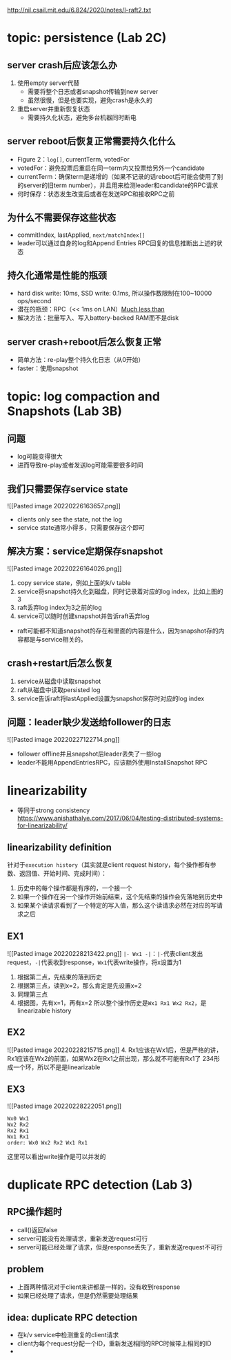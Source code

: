 http://nil.csail.mit.edu/6.824/2020/notes/l-raft2.txt
# topic: persistence (Lab 2C)
## server crash后应该怎么办
1. 使用empty server代替
	- 需要将整个日志或者snapshot传输到new server
	- 虽然很慢，但是也要实现，避免crash是永久的
2. 重启server并重新恢复状态 
	- 需要持久化状态，避免多台机器同时断电
## server reboot后恢复正常需要持久化什么
- Figure 2：`log[]`, currentTerm, votedFor
- votedFor：避免投票后重启在同一term内又投票给另外一个candidate
- currentTerm：确保term是递增的（如果不记录的话reboot后可能会使用了别的server的旧term number），并且用来检测leader和candidate的RPC请求
- 何时保存：状态发生改变后或者在发送RPC和接收RPC之前
## 为什么不需要保存这些状态
- commitIndex, lastApplied, `next/matchIndex[]`
- leader可以通过自身的log和Append Entries RPC回复的信息推断出上述的状态
## 持久化通常是性能的瓶颈
- hard disk write: 10ms, SSD write: 0.1ms, 所以操作数限制在100~10000 ops/second
- 潜在的瓶颈：RPC（<< 1ms on LAN）[Much less than](https://math.stackexchange.com/questions/1516976/much-less-than-what-does-that-mean)
- 解决方法：批量写入、写入battery-backed RAM而不是disk
## server crash+reboot后怎么恢复正常
- 简单方法：re-play整个持久化日志（从0开始）
- faster：使用snapshot
# topic: log compaction and Snapshots (Lab 3B)
## 问题
- log可能变得很大
- 进而导致re-play或者发送log可能需要很多时间
## 我们只需要保存service state
![[Pasted image 20220226163657.png]]
- clients only see the state, not the log
- service state通常小得多，只需要保存这个即可
## 解决方案：service定期保存snapshot
![[Pasted image 20220226164026.png]]
1. copy service state，例如上面的k/v table
2. service将snapshot持久化到磁盘，同时记录着对应的log index，比如上图的3
3. raft丢弃log index为3之前的log
4. service可以随时创建snapshot并告诉raft丢弃log
- raft可能都不知道snapshot的存在和里面的内容是什么，因为snapshot存的内容都是与service相关的。
## crash+restart后怎么恢复
1. service从磁盘中读取snapshot
2. raft从磁盘中读取persisted log
3. service告诉raft将lastApplied设置为snapshot保存时对应的log index
## 问题：leader缺少发送给follower的日志
![[Pasted image 20220227122714.png]]
- follower offline并且snapshot后leader丢失了一些log
- leader不能用AppendEntriesRPC，应该额外使用InstallSnapshot RPC
# linearizability
- 等同于strong consistency
https://www.anishathalye.com/2017/06/04/testing-distributed-systems-for-linearizability/
## linearizability definition
针对于`execution history`（其实就是client request history，每个操作都有参数、返回值、开始时间、完成时间）：
1. 历史中的每个操作都是有序的，一个接一个
2. 如果一个操作在另一个操作开始前结束，这个先结束的操作会先落地到历史中
3. 如果某个读请求看到了一个特定的写入值，那么这个读请求必然在对应的写请求之后
## EX1
![[Pasted image 20220228213422.png]]
`|- Wx1 -|`：`|-`代表client发出request，`-|`代表收到response，`Wx1`代表write操作，将x设置为1
1. 根据第二点，先结束的落到历史
2. 根据第三点，读到x=2，那么肯定是先设置x=2
3. 同理第三点
4. 根据图，先有x=1，再有x=2
所以整个操作历史是`Wx1 Rx1 Wx2 Rx2`，是linearizable history
## EX2
![[Pasted image 20220228215715.png]]
4. Rx1应该在Wx1后，但是严格的讲，Rx1应该在Wx2的前面，如果Wx2在Rx1之前出现，那么就不可能有Rx1了
234形成一个环，所以不是是linearizable
## EX3
![[Pasted image 20220228222051.png]]
```
Wx0 Wx1
Wx2 Rx2
Rx2 Rx1
Wx1 Rx1
order: Wx0 Wx2 Rx2 Wx1 Rx1
```

这里可以看出write操作是可以并发的
# duplicate RPC detection (Lab 3)
## RPC操作超时
- call()返回false
- server可能没有处理请求，重新发送request可行
- server可能已经处理了请求，但是response丢失了，重新发送request不可行
## problem
- 上面两种情况对于client来讲都是一样的，没有收到response
- 如果已经处理了请求，但是仍然需要处理结果
## idea: duplicate RPC detection
- 在k/v service中检测重复的client请求
- client为每个request分配一个ID，重新发送相同的RPC时候带上相同的ID
- 